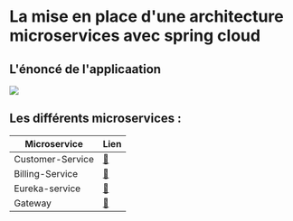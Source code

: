 <h1>La mise en place d'une architecture microservices avec spring cloud </h1>
<h2>L'énoncé de l'applicaation </h2>
<kbd><img src="https://user-images.githubusercontent.com/80115513/199288576-e935c21d-edd2-4a67-a4cb-21159b7a49f8.png"></kbd>
<h2>Les différents microservices : </h2>

| Microservice      |                                                        Lien                                                       |
|   -----------     |   ----------------------------------------------------------------------------------------------------------      |
| Customer-Service  | [:link:](https://github.com/mohamed-ait/openlab-customer-service-spring-boot/tree/main/openlab-customer-service)  |
| Billing-Service   | [:link:](https://github.com/mohamed-ait/openlab-customer-service-spring-boot/tree/main/billing-service)           |
| Eureka-service    | [:link:](https://github.com/mohamed-ait/openlab-customer-service-spring-boot/tree/main/enset-eureka-service)      |
| Gateway           | [:link:](https://github.com/mohamed-ait/openlab-customer-service-spring-boot/tree/main/enset-gateway)             |

